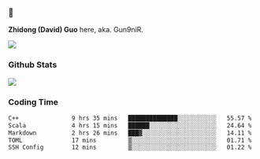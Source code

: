### 👋 

**Zhidong (David) Guo** here, aka. Gun9niR.

![](https://komarev.com/ghpvc/?username=Gun9niR&label=Total+Views)

### Github Stats

<img src="https://github-readme-stats.vercel.app/api?username=Gun9niR&count_private=true&show_icons=true&theme=vue-dark&hide_title=true">

### Coding Time

<!--START_SECTION:waka-->

```txt
C++               9 hrs 35 mins   ██████████████░░░░░░░░░░░   55.57 %
Scala             4 hrs 15 mins   ██████░░░░░░░░░░░░░░░░░░░   24.64 %
Markdown          2 hrs 26 mins   ███▓░░░░░░░░░░░░░░░░░░░░░   14.11 %
TOML              17 mins         ▒░░░░░░░░░░░░░░░░░░░░░░░░   01.71 %
SSH Config        12 mins         ▒░░░░░░░░░░░░░░░░░░░░░░░░   01.22 %
```

<!--END_SECTION:waka-->
